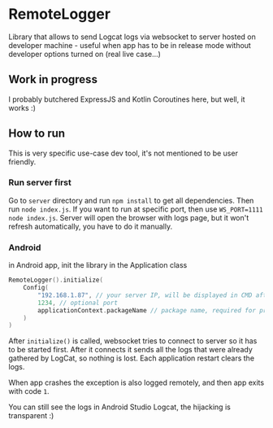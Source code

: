 # RemoteLogger
Library that allows to send Logcat logs via websocket to server hosted on developer machine - useful when app has to be in release mode without developer options turned on (real live case...)

## Work in progress
I probably butchered ExpressJS and Kotlin Coroutines here, but well, it works :)

## How to run
This is very specific use-case dev tool, it's not mentioned to be user friendly.

### Run server first
Go to `server` directory and run `npm install` to get all dependencies.
Then run `node index.js`. If you want to run at specific port, then use `WS_PORT=1111 node index.js`.
Server will open the browser with logs page, but it won't refresh automatically, you have to do it manually.

### Android
in Android app, init the library in the Application class
```kotlin
RemoteLogger().initialize(
    Config(
        "192.168.1.87", // your server IP, will be displayed in CMD after server is started
        1234, // optional port
        applicationContext.packageName // package name, required for proper LogCat filtering
    )
)
```

After `initialize()` is called, websocket tries to connect to server so it has to be started first.
After it connects it sends all the logs that were already gathered by LogCat, so nothing is lost.
Each application restart clears the logs.

When app crashes the exception is also logged remotely, and then app exits with code `1`.

You can still see the logs in Android Studio Logcat, the hijacking is transparent :)